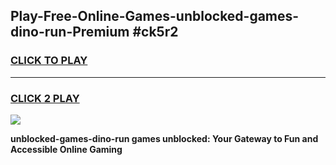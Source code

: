 
## Play-Free-Online-Games-unblocked-games-dino-run-Premium #ck5r2
<h3>
<a href="https://premium.freeplayer.one?title=unblocked-games-dino-run&ref=8M">CLICK TO PLAY</a></h3>
<hr>

<h3>
<a href="https://premium.freeplayer.one?title=unblocked-games-dino-run&ref=8M">CLICK 2 PLAY</a>
  
</h3>

<a href="https://premium.freeplayer.one?title=unblocked-games-dino-run&ref=8M"><img src="https://clearcache.store/games.png"></a>


**unblocked-games-dino-run games unblocked: Your Gateway to Fun and Accessible Online Gaming**
